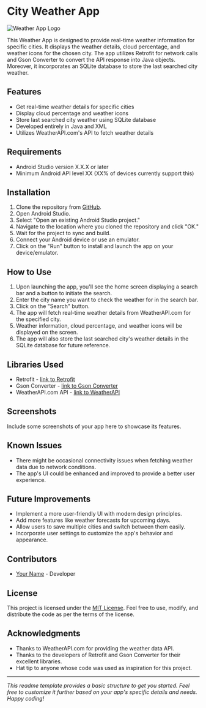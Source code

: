 # City Weather App 

![Weather App Logo](https://github.com/Parshuram-Behera/All-App-Images/assets/107804534/67c3895a-1cbe-4c42-a3c4-4411b73eb751
)

This Weather App is designed to provide real-time weather information for specific cities. It displays the weather details, cloud percentage, and weather icons for the chosen city. The app utilizes Retrofit for network calls and Gson Converter to convert the API response into Java objects. Moreover, it incorporates an SQLite database to store the last searched city weather.

## Features

- Get real-time weather details for specific cities
- Display cloud percentage and weather icons
- Store last searched city weather using SQLite database
- Developed entirely in Java and XML
- Utilizes WeatherAPI.com's API to fetch weather details

## Requirements

- Android Studio version X.X.X or later
- Minimum Android API level XX (XX% of devices currently support this)

## Installation

1. Clone the repository from [GitHub](https://github.com/yourusername/weather-app).
2. Open Android Studio.
3. Select "Open an existing Android Studio project."
4. Navigate to the location where you cloned the repository and click "OK."
5. Wait for the project to sync and build.
6. Connect your Android device or use an emulator.
7. Click on the "Run" button to install and launch the app on your device/emulator.

## How to Use

1. Upon launching the app, you'll see the home screen displaying a search bar and a button to initiate the search.
2. Enter the city name you want to check the weather for in the search bar.
3. Click on the "Search" button.
4. The app will fetch real-time weather details from WeatherAPI.com for the specified city.
5. Weather information, cloud percentage, and weather icons will be displayed on the screen.
6. The app will also store the last searched city's weather details in the SQLite database for future reference.

## Libraries Used

- Retrofit - [link to Retrofit](https://square.github.io/retrofit/)
- Gson Converter - [link to Gson Converter](https://github.com/square/retrofit/tree/master/retrofit-converters/gson)
- WeatherAPI.com API - [link to WeatherAPI](https://www.weatherapi.com/)

## Screenshots

Include some screenshots of your app here to showcase its features.

## Known Issues

- There might be occasional connectivity issues when fetching weather data due to network conditions.
- The app's UI could be enhanced and improved to provide a better user experience.

## Future Improvements

- Implement a more user-friendly UI with modern design principles.
- Add more features like weather forecasts for upcoming days.
- Allow users to save multiple cities and switch between them easily.
- Incorporate user settings to customize the app's behavior and appearance.

## Contributors

- [Your Name](https://github.com/yourusername) - Developer

## License

This project is licensed under the [MIT License](LICENSE). Feel free to use, modify, and distribute the code as per the terms of the license.

## Acknowledgments

- Thanks to WeatherAPI.com for providing the weather data API.
- Thanks to the developers of Retrofit and Gson Converter for their excellent libraries.
- Hat tip to anyone whose code was used as inspiration for this project.

---

_This readme template provides a basic structure to get you started. Feel free to customize it further based on your app's specific details and needs. Happy coding!_
